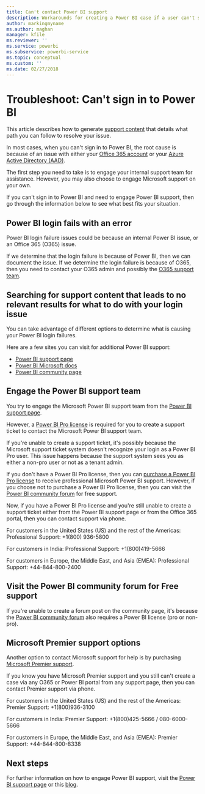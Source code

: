 ```yaml
---
title: Can't contact Power BI support
description: Workarounds for creating a Power BI case if a user can't sign in
author: markingmyname
ms.author: maghan
manager: kfile
ms.reviewer: ''
ms.service: powerbi
ms.subservice: powerbi-service
ms.topic: conceptual
ms.custom: ''
ms.date: 02/27/2018
---
```

# Troubleshoot: Can't sign in to Power BI

This article describes how to generate [support content](https://powerbi.microsoft.com/support/) that details what path you can follow to resolve your issue.

In most cases, when you can't sign in to Power BI, the root cause is because of an issue with either your [Office 365 account](https://docs.microsoft.com/office365/) or your   [Azure Active Directory (AAD)](https://docs.microsoft.com/azure/active-directory/fundamentals/active-directory-whatis).

The first step you need to take is to engage your internal support team for assistance. However, you may also choose to engage Microsoft support on your own.

If you can't sign in to Power BI and need to engage Power BI support, then go through the information below to see what best fits your situation.

## Power BI login fails with an error

Power BI login failure issues could be because an internal Power BI issue, or an Office 365 (O365) issue.

If we determine that the login failure is because of Power BI, then we can document the issue. If we determine the login failure is because of O365, then you need to contact your O365 admin and possibly the [O365 support team](https://support.office.com/home/contact?contactUsExperienceEntryPointAssetId=S.HP.Main).

## Searching for support content that leads to no relevant results for what to do with your login issue

You can take advantage of different options to determine what is causing your Power BI login failures.

Here are a few sites you can visit for additional Power BI support:

* [Power BI support page](https://powerbi.microsoft.com/support/)
* [Power BI Microsoft docs](https://docs.microsoft.com/power-bi/)
* [Power BI community page](https://community.powerbi.com/)

## Engage the Power BI support team

You try to engage the Microsoft Power BI support team from the [Power BI support page](https://powerbi.microsoft.com/support).

However, a [Power BI Pro license](service-admin-purchasing-power-bi-pro.md) is required for you to create a support ticket to contact the Microsoft Power BI support team.

If you're unable to create a support ticket, it's possibly because the Microsoft support ticket system doesn't recognize your login as a Power BI Pro user. This issue happens because the support system sees you as either a non-pro user or not as a tenant admin.

If you don't have a Power BI Pro license, then you can [purchase a Power BI Pro license](https://powerbi.microsoft.com/pricing/) to receive professional Microsoft Power BI support. However, if you choose not to purchase a Power BI Pro license, then you can visit the [Power BI community forum](https://community.powerbi.com/) for free support.

Now, if you have a Power BI Pro license and you're still unable to create a support ticket either from the Power BI support page or from the Office 365 portal, then you can contact support via phone.

For customers in the United States (US) and the rest of the Americas:
Professional Support: +1(800) 936-5800

For customers in India:
Professional Support: +1(800)419-5666

For customers in Europe, the Middle East, and Asia (EMEA):
Professional Support: +44-844-800-2400

## Visit the Power BI community forum for Free support

If you're unable to create a forum post on the community page, it's because the [Power BI community forum](https://community.powerbi.com/) also requires a Power BI license (pro or non-pro).

## Microsoft Premier support options

Another option to contact Microsoft support for help is by purchasing [Microsoft Premier support](https://support.microsoft.com/premier).

If you know you have Microsoft Premier support and you still can't create a case via any O365 or Power BI portal from any support page, then you can contact Premier support via phone.

For customers in the United States (US) and the rest of the Americas:
Premier Support: +1(800)936-3100

For customers in India:
Premier Support: +1(800)425-5666 / 080-6000-5666

For customers in Europe, the Middle East, and Asia (EMEA):
Premier Support: +44-844-800-8338

## Next steps

For further information on how to engage Power BI support, visit the [Power BI support page](https://powerbi.microsoft.com/support/) or this [blog](https://blogs.msdn.microsoft.com/charles_sterling/2017/12/01/creating-power-bi-support-cases/).